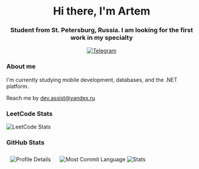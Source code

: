 <html lang="en">
<head>
    <meta charset="UTF-8">
    <meta name="viewport" content="width=device-width, initial-scale=1.0">
</head>
<body>
    <div id="header" align="center">
        <h1> Hi there, I'm Artem</h1>
        <h3>Student from St. Petersburg, Russia. I am looking for the first work in my specialty</h3>
    </div>
    <div id="socials" align="center">
        <a href="https://t.me/SOSO_Combain">
            <img src="https://img.shields.io/badge/Telegram-blue?style=for-the-badge&logo=telegram&logoColor=white" alt="Telegram"/>
        </a>
    </div>
    <h3>About me</h3>
    <p>I'm currently studying mobile development, databases, and the .NET platform.</p>
    <p>Reach me by <a href="mailto:dev.assist@yandex.ru">dev.assist@yandex.ru</a></p>
    <h3>LeetCode Stats</h3>
    <div>
        <img src="https://leetcard.jacoblin.cool/soso_combain?ext=activity" alt="LeetCode Stats"/>
    </div>
    <h3>GitHub Stats</h3>
    <div id="stat">
        <div style="display: inline-block; margin: 10px;">
            <img src="https://github-profile-summary-cards.vercel.app/api/cards/profile-details?username=S0s0Combain&theme=github_dark" alt="Profile Details"/>
        </div>
        <div style="display: inline-block; margin: 10px;">
            <img src="https://github-profile-summary-cards.vercel.app/api/cards/most-commit-language?username=S0s0Combain&theme=github_dark" alt="Most Commit Language"/>
            <img src="https://github-profile-summary-cards.vercel.app/api/cards/stats?username=S0s0Combain&theme=github_dark" alt="Stats"/>
        </div>
    </div>
</body>
</html>
